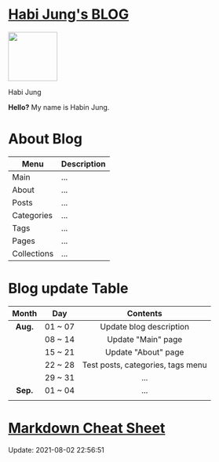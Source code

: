 # [Habi Jung's BLOG](https://habijung/github.io/)

<img src="_site/assets/images/profile.jpg" width="100" height="100">

Habi Jung

**Hello?** My name is Habin Jung.

# About Blog

| Menu | Description |
| ---------- | ---------- |
| Main | ... |
| About | ... |
| Posts | ... |
| Categories | ... |
| Tags | ... |
| Pages | ... |
| Collections | ... |

# Blog update Table
| Month | Day | Contents |
| :-: | :-: | :-: |
| **Aug.** | 01 ~ 07 | Update blog description |
|| 08 ~ 14 | Update "Main" page |
|| 15 ~ 21 | Update "About" page |
|| 22 ~ 28 | Test posts, categories, tags menu |
|| 29 ~ 31 | ... |
| **Sep.** | 01 ~ 04 | ... |
||||

# [Markdown Cheat Sheet](https://www.markdownguide.org/cheat-sheet/)

Update: 2021-08-02 22:56:51